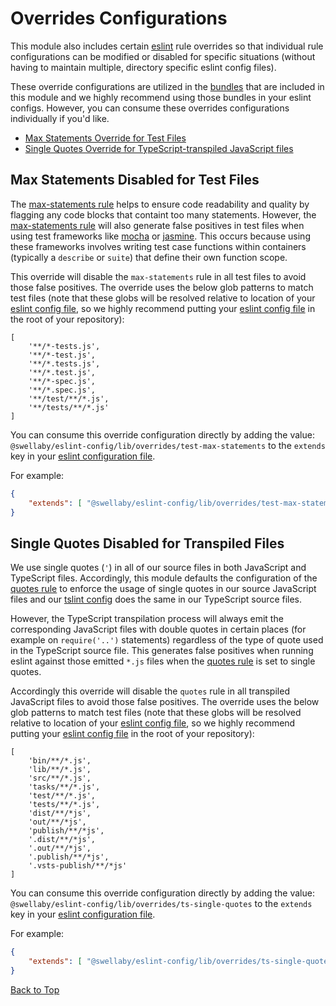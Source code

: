 # Overrides Configurations
This module also includes certain [eslint][eslint-url] rule overrides so that individual rule configurations can be modified or disabled for specific situations (without having to maintain multiple, directory specific eslint config files). 

These override configurations are utilized in the [bundles][bundles-doc] that are included in this module and we highly recommend using those bundles in your eslint configs. However, you can consume these overrides configurations individually if you'd like.

- [Max Statements Override for Test Files](#max-statements-disabled-for-test-files)
- [Single Quotes Override for TypeScript-transpiled JavaScript files](#single-quotes-disabled-for-transpiled-files)

## Max Statements Disabled for Test Files
The [max-statements rule][eslint-max-statements-rule-url] helps to ensure code readability and quality by flagging any code blocks that containt too many statements. However, the [max-statements rule][eslint-max-statements-rule-url] will also generate false positives in test files when using test frameworks like [mocha][mocha-url] or [jasmine][jasmine-url]. This occurs because using these frameworks involves writing test case functions within containers (typically a `describe` or `suite`) that define their own function scope.

This override will disable the `max-statements` rule in all test files to avoid those false positives. The override uses the below glob patterns to match test files (note that these globs will be resolved relative to location of your [eslint config file][eslint-config-files-url], so we highly recommend putting your [eslint config file][eslint-config-files-url] in the root of your repository):

```
[
    '**/*-tests.js',
    '**/*-test.js',
    '**/*.tests.js',
    '**/*.test.js',
    '**/*-spec.js',
    '**/*.spec.js',
    '**/test/**/*.js',
    '**/tests/**/*.js'
]
```

You can consume this override configuration directly by adding the value: `@swellaby/eslint-config/lib/overrides/test-max-statements` to the `extends` key in your [eslint configuration file][eslint-config-files-url]. 

For example:
```json
{
    "extends": [ "@swellaby/eslint-config/lib/overrides/test-max-statements" ]
}
```

## Single Quotes Disabled for Transpiled Files
We use single quotes (`'`) in all of our source files in both JavaScript and TypeScript files. Accordingly, this module defaults the configuration of the [quotes rule][eslint-quotes-rule-url] to enforce the usage of single quotes in our source JavaScript files and our [tslint config][swellaby-tslint-config-pkg-url] does the same in our TypeScript source files. 

However, the TypeScript transpilation process will always emit the corresponding JavaScript files with double quotes in certain places (for example on `require('..')` statements) regardless of the type of quote used in the TypeScript source file. This generates false positives when running eslint against those emitted `*.js` files when the [quotes rule][eslint-quotes-rule-url] is set to single quotes. 

Accordingly this override will disable the `quotes` rule in all transpiled JavaScript files to avoid those false positives. The override uses the below glob patterns to match test files (note that these globs will be resolved relative to location of your [eslint config file][eslint-config-files-url], so we highly recommend putting your [eslint config file][eslint-config-files-url] in the root of your repository):

```
[
    'bin/**/*.js',
    'lib/**/*.js',
    'src/**/*.js',
    'tasks/**/*.js',
    'test/**/*.js',
    'tests/**/*.js',
    'dist/**/*js',
    'out/**/*js',
    'publish/**/*js',
    '.dist/**/*js',
    '.out/**/*js',
    '.publish/**/*js',
    '.vsts-publish/**/*js'
]
```

You can consume this override configuration directly by adding the value: `@swellaby/eslint-config/lib/overrides/ts-single-quotes` to the `extends` key in your [eslint configuration file][eslint-config-files-url]. 

For example:
```json
{
    "extends": [ "@swellaby/eslint-config/lib/overrides/ts-single-quotes" ]
}
```

[Back to Top](#overrides-configurations)


[bundles-doc]: ./BUNDLES.md
[eslint-url]: https://eslint.org/
[eslint-config-files-url]: https://eslint.org/docs/user-guide/configuring#using-configuration-files
[eslint-max-statements-rule-url]: https://eslint.org/docs/rules/max-statements
[eslint-quotes-rule-url]: https://eslint.org/docs/rules/quotes
[jasmine-url]: https://jasmine.github.io/
[mocha-url]: https://mochajs.org/
[swellaby-tslint-config-pkg-url]: https://www.npmjs.com/package/@swellaby/tslint-config